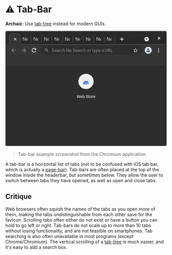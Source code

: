 # ⚠ Tab-Bar
**Archaic**: Use [tab-tree](tabtree.md) instead for modern GUIs.

![Screenshot](tabbar.png)
> Tab-bar example screenshot from the Chromium application.

A tab-bar is a horizontal list of tabs (not to be confused with iOS tab bar,
which is actually a [page-bar](pagebar.md)).  Tab-bars are often placed at the
top of the window inside the headerbar, but sometimes below.  They allow the
user to switch between tabs they have opened, as well as open and close tabs.

## Critique
Web browsers often squish the names of the tabs as you open more of them, making
the tabs undistinguishable from each other save for the favicon.  Scrolling tabs
often either do not exist or have a button you can hold to go left or right.
Tab-bars do not scale up to more than 10 tabs without losing functionality, and
are not feasible on smartphones.  Tab searching is also often unavailable in
most programs (except Chrome/Chromium).  The vertical scrolling of a
[tab-tree](tabtree.md) is much easier, and it's easy to add a search box.
